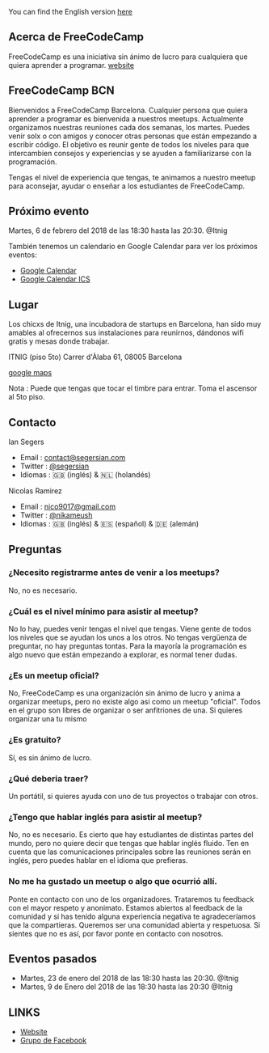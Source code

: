 You can find the English version [here](https://segersian.github.io/freecodecampbcn)

## Acerca de FreeCodeCamp

FreeCodeCamp es una iniciativa sin ánimo de lucro para cualquiera que quiera aprender a programar. [website](https://www.freecodecamp.org/)

## FreeCodeCamp BCN

Bienvenidos a FreeCodeCamp Barcelona. Cualquier persona que quiera aprender a programar es bienvenida a nuestros meetups. Actualmente organizamos nuestras reuniones cada dos semanas, los martes. Puedes venir solx o con amigos y conocer otras personas que están empezando a escribir código. El objetivo es reunir gente de todos los niveles para que intercambien consejos y experiencias y se ayuden a familiarizarse con la programación.

Tengas el nivel de experiencia que tengas, te animamos a nuestro meetup para aconsejar, ayudar o enseñar a los estudiantes de FreeCodeCamp.

## Próximo evento
Martes, 6 de febrero del 2018 de las 18:30 hasta las 20:30. @Itnig

También tenemos un calendario en Google Calendar para ver los próximos eventos:
 - [Google Calendar](https://calendar.google.com/calendar/b/1?cid=OG9ma3E2dHJkb3Nvb2tkbTZlM2JnZWFrZ2NAZ3JvdXAuY2FsZW5kYXIuZ29vZ2xlLmNvbQ)
 - [Google Calendar ICS](https://calendar.google.com/calendar/ical/8ofkq6trdosookdm6e3bgeakgc%40group.calendar.google.com/public/basic.ics)

## Lugar
Los chicxs de Itnig, una incubadora de startups en Barcelona, han sido muy amables al ofrecernos sus instalaciones para reunirnos, dándonos wifi gratis y mesas donde trabajar.

ITNIG (piso 5to)
Carrer d'Àlaba 61,
08005 Barcelona

[google maps](https://goo.gl/maps/yeix8tqJF7M2)

Nota : Puede que tengas que tocar el timbre para entrar. Toma el ascensor al 5to piso.

## Contacto 

Ian Segers

- Email : contact@segersian.com
- Twitter : [@segersian](https://twitter.com/SegersIan)
- Idiomas : 🇬🇧 (inglés) & 🇳🇱 (holandés)

Nicolas Ramirez 

- Email : nico9017@gmail.com
- Twitter : [@nikameush](https://twitter.com/nikameush)
- Idiomas : 🇬🇧 (inglés) & 🇪🇸 (español) & 🇩🇪 (alemán)

## Preguntas

### ¿Necesito registrarme antes de venir a los meetups?
No, no es necesario.

### ¿Cuál es el nivel mínimo para asistir al meetup?
No lo hay, puedes venir tengas el nivel que tengas. Viene gente de todos los niveles que se ayudan los unos a los otros. No tengas vergüenza de preguntar, no hay preguntas tontas. Para la mayoría la programación es algo nuevo que están empezando a explorar, es normal tener dudas.

### ¿Es un meetup oficial?
No, FreeCodeCamp es una organización sin ánimo de lucro y anima a organizar meetups, pero no existe algo asi como un meetup "oficial". Todos en el grupo son libres de organizar o ser anfitriones de una. Si quieres organizar una tu mismo 

### ¿Es gratuito?
Sí, es sin ánimo de lucro.

### ¿Qué deberia traer?
Un portátil, si quieres ayuda con uno de tus proyectos o trabajar con otros.

### ¿Tengo que hablar inglés para asistir al meetup?
No, no es necesario. Es cierto que hay estudiantes de distintas partes del mundo, pero no quiere decir que tengas que hablar inglés fluido. Ten en cuenta que las comunicaciones principales sobre las reuniones serán en inglés, pero puedes hablar en el idioma que prefieras.

### No me ha gustado un meetup o algo que ocurrió allí.
Ponte en contacto con uno de los organizadores. Trataremos tu feedback con el mayor respeto y anonimato. Estamos abiertos al feedback de la comunidad y si has tenido alguna experiencia negativa te agradeceríamos que la compartieras. Queremos ser una comunidad abierta y respetuosa. Si sientes que no es así, por favor ponte en contacto con nosotros.

## Eventos pasados
- Martes, 23 de enero del 2018 de las 18:30 hasta las 20:30. @Itnig
- Martes, 9 de Enero del 2018 de las 18:30 hasta las 20:30 @Itnig

## LINKS
- [Website](https://www.freecodecamp.org/)
- [Grupo de Facebook](https://www.facebook.com/groups/free.code.camp.barcelona/?ref=br_rs)
